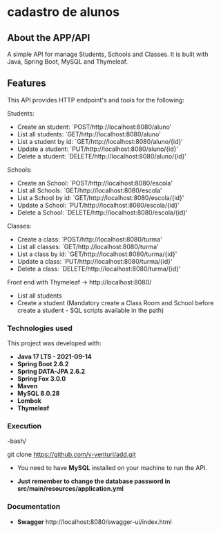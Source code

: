 # cadastro de alunos 

## About the APP/API

A  simple API for manage Students, Schools and Classes. It is built with Java, Spring Boot, MySQL and Thymeleaf.

## Features

This API provides HTTP endpoint's and tools for the following:

Students:
* Create an student: `POST/http://localhost:8080/aluno'
* List all students: `GET/http://localhost:8080/aluno'
* List a student by id: `GET/http://localhost:8080/aluno/{id}'
* Update a student: `PUT/http://localhost:8080/aluno/{id}'
* Delete a student: `DELETE/http://localhost:8080/aluno/{id}'

Schools:
* Create an School: `POST/http://localhost:8080/escola'
* List all Schools: `GET/http://localhost:8080/escola'
* List a School by id: `GET/http://localhost:8080/escola/{id}'
* Update a School: `PUT/http://localhost:8080/escola/{id}'
* Delete a School: `DELETE/http://localhost:8080/escola/{id}'

Classes:
* Create a class: `POST/http://localhost:8080/turma'
* List all classes: `GET/http://localhost:8080/turma'
* List a class by id: `GET/http://localhost:8080/turma/{id}'
* Update a class: `PUT/http://localhost:8080/turma/{id}'
* Delete a class: `DELETE/http://localhost:8080/turma/{id}'

Front end with Thymeleaf
 -> http://localhost:8080/
* List all students
* Create a student
  (Mandatory create a Class Room and School before create a student - SQL scripts available in the path)

### Technologies used

This project was developed with:

* **Java 17 LTS - 2021-09-14**
* **Spring Boot 2.6.2**
* **Spring DATA-JPA 2.6.2**
* **Spring Fox 3.0.0**
* **Maven**
* **MySQL 8.0.28**
* **Lombok**
* **Thymeleaf**

### Execution
-bash/

git clone https://github.com/v-venturi/add.git
- You need to have **MySQL** installed on your machine to run the API.

* **Just remember to change the database password in src/main/resources/application.yml**

### Documentation

* **Swagger** http://localhost:8080/swagger-ui/index.html


